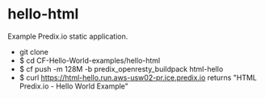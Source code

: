 hello-html
===========

Example Predix.io static application.

- git clone
- $ cd CF-Hello-World-examples/hello-html
- $ cf push -m 128M -b predix_openresty_buildpack html-hello
- $ curl https://html-hello.run.aws-usw02-pr.ice.predix.io  returns "HTML Predix.io - Hello World Example"


